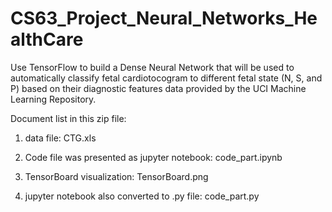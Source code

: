 # CS63_Project_Neural_Networks_HealthCare
Use TensorFlow to build a Dense Neural Network that will be used to automatically classify fetal cardiotocogram to different fetal state (N, S, and P) based on their diagnostic features data provided by the UCI Machine Learning Repository.


Document list in this zip file:

1. data file: CTG.xls

2. Code file was presented as jupyter notebook: code_part.ipynb
 
3. TensorBoard visualization: TensorBoard.png

4. jupyter notebook also converted to .py file: code_part.py

